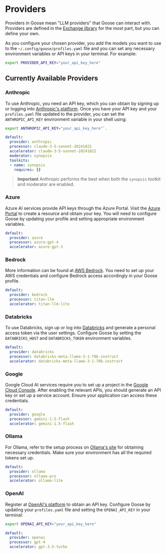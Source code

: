 # Providers

Providers in Goose mean "LLM providers" that Goose can interact with. Providers are defined in the [Exchange library][exchange-providers] for the most part, but you can define your own.

As you configure your chosen provider, you add the models you want to use to the `~/.config/goose/profiles.yaml` file and you can set any necessary environment variables or API keys in your terminal. For example:
    
```sh
export PROVIDER_API_KEY="your_api_key_here"
```

## Currently Available Providers

### Anthropic

To use Anthropic, you need an API key, which you can obtain by signing up or logging into [Anthropic's platform](https://www.anthropic.com/). Once you have your API key and your `profiles.yaml` file updated to the provider, you can set the `ANTHROPIC_API_KEY` environment variable in your shell using: 

```sh
export ANTHROPIC_API_KEY="your_api_key_here"`.
```

```yaml title="profiles.yaml"
default:
  provider: anthropic
  processor: claude-3-5-sonnet-20241022
  accelerator: claude-3-5-sonnet-20241022
  moderator: synopsis
  toolkits:
  - name: synopsis
    requires: {}
```
> **Important** Anthropic performs the best when both the `synopsis` toolkit and moderator are enabled.

### Azure

Azure AI services provide API keys through the Azure Portal. Visit the [Azure Portal](https://portal.azure.com/) to create a resource and obtain your key. You will need to configure Goose by updating your profile and setting appropriate environment variables.

```yaml title="profiles.yaml"
default:
  provider: azure
  processor: azure-gpt-4
  accelerator: azure-gpt-3
```

### Bedrock

More information can be found at [AWS Bedrock](https://aws.amazon.com/bedrock/). You need to set up your AWS credentials and configure Bedrock access accordingly in your Goose profile.


```yaml title="profiles.yaml"
default:
  provider: bedrock
  processor: titan-llm
  accelerator: titan-llm-lite
```

### Databricks

To use Databricks, sign up or log into [Databricks](https://www.databricks.com/) and generate a personal access token via the user settings. Configure Goose by setting the `DATABRICKS_HOST` and `DATABRICKS_TOKEN` environment variables.

```yaml title="profiles.yaml"
default:
  provider: databricks
  processor: databricks-meta-llama-3-1-70b-instruct
  accelerator: databricks-meta-llama-3-1-70b-instruct
```

### Google

Google Cloud AI services require you to set up a project in the [Google Cloud Console](https://console.cloud.google.com/). After enabling the relevant APIs, you should generate an API key or set up a service account. Ensure your application can access these credentials.

```yaml title="profiles.yaml"
default:
  provider: google
  processor: gemini-1.5-flash
  accelerator: gemini-1.5-flash
```

### Ollama

For Ollama, refer to the setup process on [Ollama's site](https://ollama.com/) for obtaining necessary credentials. Make sure your environment has all the required tokens set up.

```yaml title="profiles.yaml"
default:
  provider: ollama
  processor: ollama-pro
  accelerator: ollama-lite
```

### OpenAI

Register at [OpenAI's platform](https://platform.openai.com/api-keys) to obtain an API key. Configure Goose by updating your `profiles.yaml` file and setting the `OPENAI_API_KEY` in your terminal: 

```sh
export OPENAI_API_KEY="your_api_key_here"
```

```yaml title="profiles.yaml"
default:
  provider: openai
  processor: gpt-4
  accelerator: gpt-3.5-turbo
```

[exchange-providers]: https://github.com/block/goose/tree/main/packages/exchange/src/exchange/providers